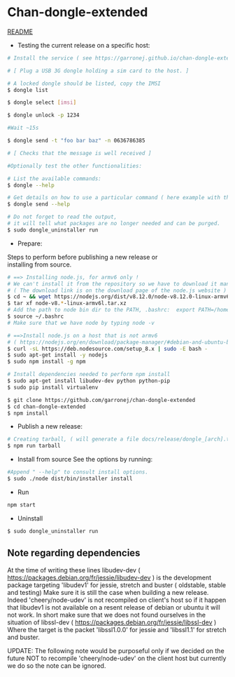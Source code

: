 # Chan-dongle-extended

[README](https://garronej.github.io/chan-dongle-extended/)

* Testing the current release on a specific host:
``` bash
# Install the service ( see https://garronej.github.io/chan-dongle-extended/ )

# [ Plug a USB 3G dongle holding a sim card to the host. ]

# A locked dongle should be listed, copy the IMSI
$ dongle list 

$ dongle select [imsi]

$ dongle unlock -p 1234

#Wait ~15s

$ dongle send -t "foo bar baz" -n 0636786385

# [ Checks that the message is well received ]

#Optionally test the other functionalities: 

# List the available commands:
$ dongle --help 

# Get details on how to use a particular command ( here example with the 'send' command )
$ dongle send --help

# Do not forget to read the output,
# it will tell what packages are no longer needed and can be purged.
$ sudo dongle_uninstaller run
```

* Prepare:

Steps to perform before publishing a new release or  
installing from source.

``` bash
# ==> Installing node.js, for armv6 only !
# We can't install it from the repository so we have to download it manually:
# ( The download link is on the download page of the node.js website )
$ cd ~ && wget https://nodejs.org/dist/v8.12.0/node-v8.12.0-linux-armv6l.tar.xz
$ tar xf node-v8.*-linux-armv6l.tar.xz
# Add the path to node bin dir to the PATH, .bashrc:  export PATH=/home/pi/node-v8.12.0-linux-armv6l/bin:$PATH
$ source ~/.bashrc
# Make sure that we have node by typing node -v

# ==>Install node.js on a host that is not armv6
# ( https://nodejs.org/en/download/package-manager/#debian-and-ubuntu-based-linux-distributions )
$ curl -sL https://deb.nodesource.com/setup_8.x | sudo -E bash -
$ sudo apt-get install -y nodejs
$ sudo npm install -g npm

# Install dependencies needed to perform npm install
$ sudo apt-get install libudev-dev python python-pip
$ sudo pip install virtualenv

$ git clone https://github.com/garronej/chan-dongle-extended
$ cd chan-dongle-extended
$ npm install
```

* Publish a new release:
``` bash
# Creating tarball, ( will generate a file docs/release/dongle_[arch].tar.gz )
$ npm run tarball
```

* Install from source 
See the options by running: 
````bash
#Append " --help" to consult install options.
$ sudo ./node dist/bin/installer install
````

* Run
````bash
npm start
````

* Uninstall
```bash
$ sudo dongle_uninstaller run
```

## Note regarding dependencies

At the time of writing these lines libudev-dev ( https://packages.debian.org/fr/jessie/libudev-dev )
is the development package targeting 'libudev1' for jessie, stretch and buster ( oldstable, stable and testing)
Make sure it is still the case when building a new release. 
Indeed 'cheery/node-udev' is not recompiled on client's host so if it happen that libudev1 is not available on a 
resent release of debian or ubuntu it will not work.
In short make sure that we does not found ourselves in the situation of libssl-dev ( https://packages.debian.org/fr/jessie/libssl-dev )
Where the target is the packet 'libssl1.0.0' for jessie and 'libssl1.1' for stretch and buster.

UPDATE: The following note would be purposeful 
only if we decided on the future NOT to recompile
'cheery/node-udev' on the client host but currently 
we do so the note can be ignored.
